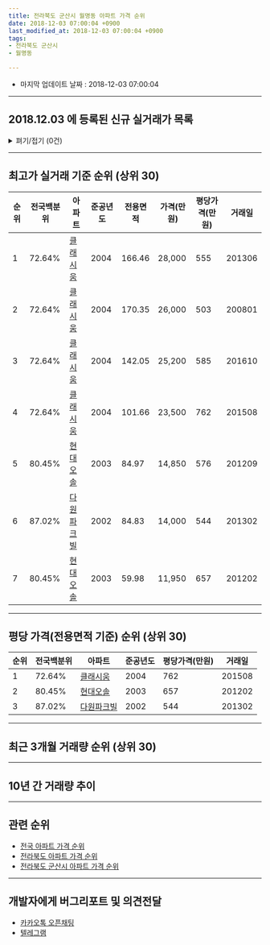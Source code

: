 ```yaml
---
title: 전라북도 군산시 월명동 아파트 가격 순위
date: 2018-12-03 07:00:04 +0900
last_modified_at: 2018-12-03 07:00:04 +0900
tags:
- 전라북도 군산시
- 월명동

---
```


* 마지막 업데이트 날짜 : 2018-12-03 07:00:04

---

## 2018.12.03 에 등록된 신규 실거래가 목록

<details>
<summary>펴기/접기 (0건)</summary>
<div markdown="1">

|아파트|전국백분위|준공년도|전용면적|가격(만원)|평당가격(만원)|거래일|
|---|---|---|---|---|---|---|
|없음|||||||


</div>
</details>

---

## 최고가 실거래 기준 순위 (상위 30)


|순위|전국백분위|아파트|준공년도|전용면적|가격(만원)|평당가격(만원)|거래일|
|---|---|---|---|---|---|---|---|
|1|72.64%|[클래시움](https://search.naver.com/search.naver?query=%EC%A0%84%EB%9D%BC%EB%B6%81%EB%8F%84+%EA%B5%B0%EC%82%B0%EC%8B%9C+%EC%9B%94%EB%AA%85%EB%8F%99+%ED%81%B4%EB%9E%98%EC%8B%9C%EC%9B%80)|2004|166.46|28,000|555|201306|
|2|72.64%|[클래시움](https://search.naver.com/search.naver?query=%EC%A0%84%EB%9D%BC%EB%B6%81%EB%8F%84+%EA%B5%B0%EC%82%B0%EC%8B%9C+%EC%9B%94%EB%AA%85%EB%8F%99+%ED%81%B4%EB%9E%98%EC%8B%9C%EC%9B%80)|2004|170.35|26,000|503|200801|
|3|72.64%|[클래시움](https://search.naver.com/search.naver?query=%EC%A0%84%EB%9D%BC%EB%B6%81%EB%8F%84+%EA%B5%B0%EC%82%B0%EC%8B%9C+%EC%9B%94%EB%AA%85%EB%8F%99+%ED%81%B4%EB%9E%98%EC%8B%9C%EC%9B%80)|2004|142.05|25,200|585|201610|
|4|72.64%|[클래시움](https://search.naver.com/search.naver?query=%EC%A0%84%EB%9D%BC%EB%B6%81%EB%8F%84+%EA%B5%B0%EC%82%B0%EC%8B%9C+%EC%9B%94%EB%AA%85%EB%8F%99+%ED%81%B4%EB%9E%98%EC%8B%9C%EC%9B%80)|2004|101.66|23,500|762|201508|
|5|80.45%|[현대오솔](https://search.naver.com/search.naver?query=%EC%A0%84%EB%9D%BC%EB%B6%81%EB%8F%84+%EA%B5%B0%EC%82%B0%EC%8B%9C+%EC%9B%94%EB%AA%85%EB%8F%99+%ED%98%84%EB%8C%80%EC%98%A4%EC%86%94)|2003|84.97|14,850|576|201209|
|6|87.02%|[다원파크빌](https://search.naver.com/search.naver?query=%EC%A0%84%EB%9D%BC%EB%B6%81%EB%8F%84+%EA%B5%B0%EC%82%B0%EC%8B%9C+%EC%9B%94%EB%AA%85%EB%8F%99+%EB%8B%A4%EC%9B%90%ED%8C%8C%ED%81%AC%EB%B9%8C)|2002|84.83|14,000|544|201302|
|7|80.45%|[현대오솔](https://search.naver.com/search.naver?query=%EC%A0%84%EB%9D%BC%EB%B6%81%EB%8F%84+%EA%B5%B0%EC%82%B0%EC%8B%9C+%EC%9B%94%EB%AA%85%EB%8F%99+%ED%98%84%EB%8C%80%EC%98%A4%EC%86%94)|2003|59.98|11,950|657|201202|


---

## 평당 가격(전용면적 기준) 순위 (상위 30)


|순위|전국백분위|아파트|준공년도|평당가격(만원)|거래일|
|---|---|---|---|---|---|
|1|72.64%|[클래시움](https://search.naver.com/search.naver?query=%EC%A0%84%EB%9D%BC%EB%B6%81%EB%8F%84+%EA%B5%B0%EC%82%B0%EC%8B%9C+%EC%9B%94%EB%AA%85%EB%8F%99+%ED%81%B4%EB%9E%98%EC%8B%9C%EC%9B%80)|2004|762|201508|
|2|80.45%|[현대오솔](https://search.naver.com/search.naver?query=%EC%A0%84%EB%9D%BC%EB%B6%81%EB%8F%84+%EA%B5%B0%EC%82%B0%EC%8B%9C+%EC%9B%94%EB%AA%85%EB%8F%99+%ED%98%84%EB%8C%80%EC%98%A4%EC%86%94)|2003|657|201202|
|3|87.02%|[다원파크빌](https://search.naver.com/search.naver?query=%EC%A0%84%EB%9D%BC%EB%B6%81%EB%8F%84+%EA%B5%B0%EC%82%B0%EC%8B%9C+%EC%9B%94%EB%AA%85%EB%8F%99+%EB%8B%A4%EC%9B%90%ED%8C%8C%ED%81%AC%EB%B9%8C)|2002|544|201302|


---

## 최근 3개월 거래량 순위 (상위 30)


<div style="width:100%;">
    <canvas id="deal_count_ranking" height="250"></canvas>
</div>


<script>
new Chart(document.getElementById("deal_count_ranking"), {
    type: 'horizontalBar',
    data: {
        labels: ['클래시움', '현대오솔', '다원파크빌'],
        datasets: [{
            label: '실거래 수',
            data: [2, 2, 1],
            borderColor: "rgba(255, 0, 128, 1)",
            backgroundColor: "rgba(255, 0, 128, 0.5)",
            fill: false,
        }]
    },
    options: {
        responsive: true,
        title: {
            display: true,
            text: '최근 3개월 거래량 순위'
        },
        tooltips: {
            mode: 'index',
            intersect: false,
            callbacks: {
                title: function(tooltipItems, data) {
                    return "실거래 수:";
                },
                label: function(tooltipItem, data) {
                    return data.labels[tooltipItem.index] + ": " + tooltipItem.xLabel;
                }
            }
        },
        hover: {
            mode: 'nearest',
            intersect: true
        },
        scales: {
            xAxes: [{
                display: true,
                scaleLabel: {
                    display: true,
                    labelString: '실거래 수'
                },
                ticks: {
                    suggestedMin: 0,
                }
            }],
            yAxes: [{
                display: true,
                ticks: {
                    autoSkip: false,
                    callback: function(value, index, values) {
                        if (value.length > 15)
                            return value.substr(0, 13) + "...";
                        else
                            return value;
                    }
                },
                scaleLabel: {
                    display: false,
                }
            }]
        }
    }
});

</script>


---

## 10년 간 거래량 추이


<div style="width:100%;">
    <canvas id="deal_progress" height="250"></canvas>
</div>

<script>
new Chart(document.getElementById("deal_progress"), {
    type: 'line',
    data: {
        labels: ['200812','200901','200902','200903','200904','200905','200906','200907','200908','200909','200910','200911','200912','201001','201002','201003','201004','201005','201006','201007','201008','201009','201010','201011','201012','201101','201102','201103','201104','201105','201106','201107','201108','201109','201110','201111','201112','201201','201202','201203','201204','201205','201206','201207','201208','201209','201210','201211','201212','201301','201302','201303','201304','201305','201306','201307','201308','201309','201310','201311','201312','201401','201402','201403','201404','201405','201406','201407','201408','201409','201410','201411','201412','201501','201502','201503','201504','201505','201506','201507','201508','201509','201510','201511','201512','201601','201602','201603','201604','201605','201606','201607','201608','201609','201610','201611','201612','201701','201702','201703','201704','201705','201706','201707','201708','201709','201710','201711','201712','201801','201802','201803','201804','201805','201806','201807','201808','201809','201810','201811','201812'],
        datasets: [{
            label: '실거래 수',
            pointRadius: 1,
            data: [2, 1, 13, 31, 37, 9, 6, 2, 3, 4, 3, 3, 1, 5, 5, 3, 4, 5, 3, 3, 0, 3, 0, 3, 1, 3, 3, 2, 2, 4, 2, 2, 3, 3, 3, 2, 1, 0, 2, 1, 0, 4, 0, 1, 1, 1, 2, 2, 2, 2, 4, 2, 2, 2, 1, 1, 0, 2, 2, 1, 1, 1, 2, 1, 1, 2, 0, 1, 4, 2, 1, 2, 1, 3, 3, 3, 2, 1, 2, 2, 3, 5, 5, 2, 0, 4, 0, 3, 1, 2, 1, 4, 1, 0, 5, 2, 1, 1, 2, 0, 0, 4, 1, 0, 6, 2, 1, 2, 2, 3, 4, 2, 2, 1, 0, 0, 2, 1, 4, 1, 0],
            borderColor: "rgba(255, 201, 14, 1)",
            backgroundColor: "rgba(255, 201, 14, 0.5)",
            fill: true,
        }]
    },
    options: {
        responsive: true,
        title: {
            display: true,
            text: '10년간 거래량 추이'
        },
        tooltips: {
            mode: 'index',
            intersect: false,
        },
        hover: {
            mode: 'nearest',
            intersect: true
        },
        scales: {
            xAxes: [{
                display: true,
                scaleLabel: {
                    display: true,
                    labelString: '년/월'
                }
            }],
            yAxes: [{
                display: true,
                ticks: {
                    suggestedMin: 0,
                },
                scaleLabel: {
                    display: true,
                    labelString: '실거래 수'
                }
            }]
        }
    }
});

</script>


---

## 관련 순위

- [전국 아파트 가격 순위](https://inasie.github.io/apt-ranking/전국)
- [전라북도 아파트 가격 순위](https://inasie.github.io/apt-ranking/전라북도)
- [전라북도 군산시 아파트 가격 순위](https://inasie.github.io/apt-ranking/전라북도-군산시)


---

## 개발자에게 버그리포트 및 의견전달

- [카카오톡 오픈채팅](https://open.kakao.com/o/gLJUAP4)
- [텔레그램](https://t.me/inasie)

